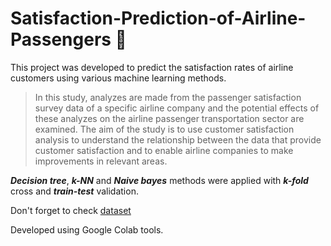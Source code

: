 # Satisfaction-Prediction-of-Airline-Passengers 🛫
This project was developed to predict the satisfaction rates of airline customers using various machine learning methods.

>In this study, analyzes are made from the passenger satisfaction survey data of a specific airline company and the potential effects of these analyzes on the airline passenger transportation sector are examined. The aim of the study is to use customer satisfaction analysis to understand the relationship between the data that provide customer satisfaction and to enable airline companies to make improvements in relevant areas.
 
**_Decision tree_**, **_k-NN_** and **_Naive bayes_** methods were applied with **_k-fold_** cross and **_train-test_** validation.

Don't forget to check [dataset](https://www.kaggle.com/datasets/teejmahal20/airline-passenger-satisfaction)

Developed using Google Colab tools.
